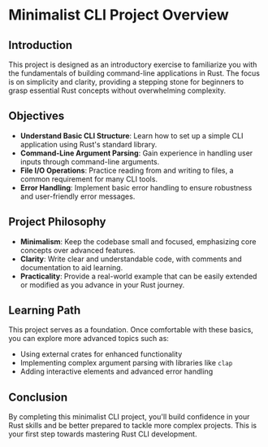 # Minimalist CLI Project Overview

## Introduction

This project is designed as an introductory exercise to familiarize you with the fundamentals of building command-line applications in Rust. The focus is on simplicity and clarity, providing a stepping stone for beginners to grasp essential Rust concepts without overwhelming complexity.

## Objectives

- **Understand Basic CLI Structure**: Learn how to set up a simple CLI application using Rust's standard library.
- **Command-Line Argument Parsing**: Gain experience in handling user inputs through command-line arguments.
- **File I/O Operations**: Practice reading from and writing to files, a common requirement for many CLI tools.
- **Error Handling**: Implement basic error handling to ensure robustness and user-friendly error messages.

## Project Philosophy

- **Minimalism**: Keep the codebase small and focused, emphasizing core concepts over advanced features.
- **Clarity**: Write clear and understandable code, with comments and documentation to aid learning.
- **Practicality**: Provide a real-world example that can be easily extended or modified as you advance in your Rust journey.

## Learning Path

This project serves as a foundation. Once comfortable with these basics, you can explore more advanced topics such as:
- Using external crates for enhanced functionality
- Implementing complex argument parsing with libraries like `clap`
- Adding interactive elements and advanced error handling

## Conclusion

By completing this minimalist CLI project, you'll build confidence in your Rust skills and be better prepared to tackle more complex projects. This is your first step towards mastering Rust CLI development.
